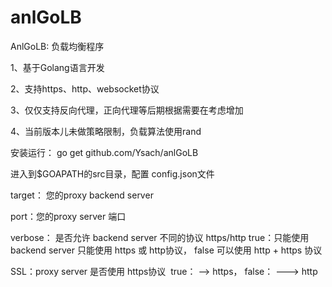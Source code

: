 # anlGoLB

AnlGoLB: 负载均衡程序

1、基于Golang语言开发

2、支持https、http、websocket协议

3、仅仅支持反向代理，正向代理等后期根据需要在考虑增加

4、当前版本儿未做策略限制，负载算法使用rand


安装运行：
go get github.com/Ysach/anlGoLB

进入到$GOAPATH的src目录，配置 config.json文件

target： 您的proxy backend server

port：您的proxy server 端口

verbose： 是否允许 backend server 不同的协议 https/http true：只能使用backend server 只能使用 https 或 http协议， false 可以使用 http + https 协议

SSL：proxy server 是否使用 https协议  true： --> https， false： ---> http
